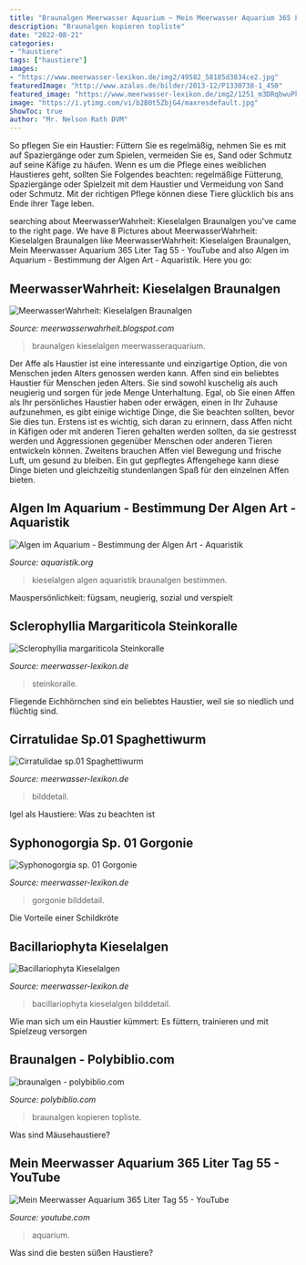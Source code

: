 ```yaml
---
title: "Braunalgen Meerwasser Aquarium ~ Mein Meerwasser Aquarium 365 Liter Tag 55"
description: "Braunalgen kopieren topliste"
date: "2022-08-21"
categories:
- "haustiere"
tags: ["haustiere"]
images:
- "https://www.meerwasser-lexikon.de/img2/49582_58185d3834ce2.jpg"
featuredImage: "http://www.azalas.de/bilder/2013-12/P1330738-1_450"
featured_image: "https://www.meerwasser-lexikon.de/img2/1251_m3DRqbwuPk.jpg"
image: "https://i.ytimg.com/vi/b2B0t5ZbjG4/maxresdefault.jpg"
ShowToc: true
author: "Mr. Nelson Rath DVM"
---
```



So pflegen Sie ein Haustier: Füttern Sie es regelmäßig, nehmen Sie es mit auf Spaziergänge oder zum Spielen, vermeiden Sie es, Sand oder Schmutz auf seine Käfige zu häufen.
Wenn es um die Pflege eines weiblichen Haustieres geht, sollten Sie Folgendes beachten: regelmäßige Fütterung, Spaziergänge oder Spielzeit mit dem Haustier und Vermeidung von Sand oder Schmutz. Mit der richtigen Pflege können diese Tiere glücklich bis ans Ende ihrer Tage leben.

	

		
searching about MeerwasserWahrheit: Kieselalgen Braunalgen you've came to the right page. We have 8 Pictures about MeerwasserWahrheit: Kieselalgen Braunalgen like MeerwasserWahrheit: Kieselalgen Braunalgen, Mein Meerwasser Aquarium 365 Liter Tag 55 - YouTube and also Algen im Aquarium - Bestimmung der Algen Art - Aquaristik. Here you go:
		
    
## MeerwasserWahrheit: Kieselalgen Braunalgen

<img loading=lazy src="http://2.bp.blogspot.com/-mIcXqpclTSo/UBBg2QSugwI/AAAAAAAAAKs/QjlDmORlTak/w1200-h630-p-k-no-nu/SAM_7265+Xenia+mit+Braunalgen+Meerwasseraquarium+Bottrop+(23.07.2012).jpg" onerror="this.onerror=null;this.src='https://tse4.mm.bing.net/th?id=OIP.Bm-b7Bv43M9l7uC0zyTNiwEsCd&amp;pid=15.1';" alt="MeerwasserWahrheit: Kieselalgen Braunalgen">

_Source: meerwasserwahrheit.blogspot.com_

>braunalgen kieselalgen meerwasseraquarium. 

	

Der Affe als Haustier ist eine interessante und einzigartige Option, die von Menschen jeden Alters genossen werden kann.
Affen sind ein beliebtes Haustier für Menschen jeden Alters. Sie sind sowohl kuschelig als auch neugierig und sorgen für jede Menge Unterhaltung. Egal, ob Sie einen Affen als Ihr persönliches Haustier haben oder erwägen, einen in Ihr Zuhause aufzunehmen, es gibt einige wichtige Dinge, die Sie beachten sollten, bevor Sie dies tun. Erstens ist es wichtig, sich daran zu erinnern, dass Affen nicht in Käfigen oder mit anderen Tieren gehalten werden sollten, da sie gestresst werden und Aggressionen gegenüber Menschen oder anderen Tieren entwickeln können. Zweitens brauchen Affen viel Bewegung und frische Luft, um gesund zu bleiben. Ein gut gepflegtes Affengehege kann diese Dinge bieten und gleichzeitig stundenlangen Spaß für den einzelnen Affen bieten.

    
## Algen Im Aquarium - Bestimmung Der Algen Art - Aquaristik

<img loading=lazy src="https://www.aquaristik.org/wp-content/uploads/2017/12/Kieselalgen_Benjamin_Dickehut_Aquafreaks_FB-1110x624.jpg" onerror="this.onerror=null;this.src='https://tse4.mm.bing.net/th?id=OIP.fwwy4i4VSM7q6NUDrFhKRQHaEK&amp;pid=15.1';" alt="Algen im Aquarium - Bestimmung der Algen Art - Aquaristik">

_Source: aquaristik.org_

>kieselalgen algen aquaristik braunalgen bestimmen. 

	

Mauspersönlichkeit: fügsam, neugierig, sozial und verspielt

    
## Sclerophyllia Margariticola Steinkoralle

<img loading=lazy src="https://www.meerwasser-lexikon.de/img2/49582_58185d3834ce2.jpg" onerror="this.onerror=null;this.src='https://tse2.mm.bing.net/th?id=OIP.vTE-VKDCQ2NTO1apB9k8hAHaEK&amp;pid=15.1';" alt="Sclerophyllia margariticola Steinkoralle">

_Source: meerwasser-lexikon.de_

>steinkoralle. 

	

Fliegende Eichhörnchen sind ein beliebtes Haustier, weil sie so niedlich und flüchtig sind.

    
## Cirratulidae Sp.01 Spaghettiwurm

<img loading=lazy src="https://www.meerwasser-lexikon.de/img2/9214_cPD2YuvEXr.jpg" onerror="this.onerror=null;this.src='https://tse1.mm.bing.net/th?id=OIP.0L0Lz-VyTRUwQq-nBW2XSAHaEK&amp;pid=15.1';" alt="Cirratulidae sp.01 Spaghettiwurm">

_Source: meerwasser-lexikon.de_

>bilddetail. 

	

Igel als Haustiere: Was zu beachten ist

    
## Syphonogorgia Sp. 01 Gorgonie

<img loading=lazy src="https://www.meerwasser-lexikon.de/img2/1251_m3DRqbwuPk.jpg" onerror="this.onerror=null;this.src='https://tse3.mm.bing.net/th?id=OIP.sg_A8bHLVkaUjZd5qG0kugHaEK&amp;pid=15.1';" alt="Syphonogorgia sp. 01 Gorgonie">

_Source: meerwasser-lexikon.de_

>gorgonie bilddetail. 

	

Die Vorteile einer Schildkröte

    
## Bacillariophyta Kieselalgen

<img loading=lazy src="https://www.meerwasser-lexikon.de/img2/3479_UJLRGUeBm4.jpg" onerror="this.onerror=null;this.src='https://tse4.mm.bing.net/th?id=OIP.PJUK2g3hQN2cBLqytnam-AHaEK&amp;pid=15.1';" alt="Bacillariophyta Kieselalgen">

_Source: meerwasser-lexikon.de_

>bacillariophyta kieselalgen bilddetail. 

	

Wie man sich um ein Haustier kümmert: Es füttern, trainieren und mit Spielzeug versorgen

    
## Braunalgen - Polybiblio.com

<img loading=lazy src="http://www.azalas.de/bilder/2013-12/P1330738-1_450" onerror="this.onerror=null;this.src='https://tse1.mm.bing.net/th?id=OIP.rrX59KLShzWJC4709QUumAHaFj&amp;pid=15.1';" alt="braunalgen - polybiblio.com">

_Source: polybiblio.com_

>braunalgen kopieren topliste. 

	

Was sind Mäusehaustiere?

    
## Mein Meerwasser Aquarium 365 Liter Tag 55 - YouTube

<img loading=lazy src="https://i.ytimg.com/vi/b2B0t5ZbjG4/maxresdefault.jpg" onerror="this.onerror=null;this.src='https://tse4.mm.bing.net/th?id=OIP.ecYDue0Xo16WvctWzQbhbwHaEK&amp;pid=15.1';" alt="Mein Meerwasser Aquarium 365 Liter Tag 55 - YouTube">

_Source: youtube.com_

>aquarium. 

	

Was sind die besten süßen Haustiere?

